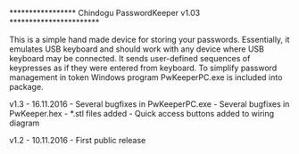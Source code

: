 *****************   Chindogu PasswordKeeper v1.03   ***********************

This is a simple hand made device for storing your passwords.
Essentially, it emulates USB keyboard and should work with any device where USB keyboard may be connected.
It sends user-defined sequences of keypresses as if they were entered from keyboard.
To simplify password management in token Windows program PwKeeperPC.exe is included into package.

v1.3 - 16.11.2016
	- Several bugfixes in PwKeeperPC.exe
	- Several bugfixes in PwKeeper.hex
 	- *.stl files added
	- Quick access buttons added to wiring diagram

v1.2 - 10.11.2016 
	- First public release
